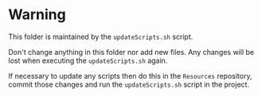# Warning

This folder is maintained by the `updateScripts.sh` script.

Don't change anything in this folder nor add new files. Any changes will be lost when executing the `updateScripts.sh` again.

If necessary to update any scripts then do this in the `Resources` repository, commit those changes and run the `updateScripts.sh` script in the project.


